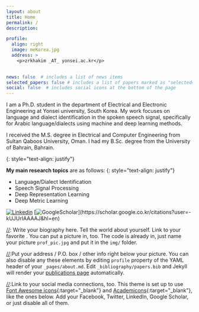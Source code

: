 ```yaml
---
layout: about
title: Home
permalink: /
description:  

profile:
  align: right
  image: meKorea.jpg
  address: >
    <p>zrkhakim _AT_ yonsei.ac.kr</p>
    

news: false  # includes a list of news items
selected_papers: false # includes a list of papers marked as "selected={false}"
social: false  # includes social icons at the bottom of the page
---
```



I am a Ph.D. student in the department of Electrical and Electronic Engineering at Yonsei university, South Korea.
My work focuses on language and dialect identification in the spoken speech signal, specifically for Arabic language/dialects using machine and deep learning methods.

I received the M.S. degree in Electrical and Computer Engineering from Sultan Qaboos University, Oman. I had my B.Sc. degree from the University of Bahrain, Bahrain.

{: style="text-align: justify"}


**My main research topics** are as follows: 
{: style="text-align: justify"}
- Language/Dialect Identification
- Speech Signal Processing
- Deep Representation Learning
- Deep Metric Learning






[//]:[![Linkedin](https://i.stack.imgur.com/gVE0j.png)](https://www.linkedin.com/in/zaynab-al-hakim-40a18914/)
[//]:&nbsp;
[![Linkedin](https://img.icons8.com/ios-filled/50/000000/linkedin.png)](https://www.linkedin.com/in/zaynab-al-hakim-40a18914/)
[![GoogleScholar](https://img.icons8.com/ios-filled/50/000000/google-scholar--v2.png")](https://scholar.google.co.kr/citations?user=-kUJUrIAAAAJ&hl=en)
<!-- [//]:[Selected Publication List](https://zrkhakim.github.io/publications/), -->
<!-- [//]:[Google Scholar](https://scholar.google.co.kr/citations?user=-kUJUrIAAAAJ&hl=en){:target="\_blank"} -->







[//]: Write your biography here. Tell the world about yourself. Link to your favorite . You can put a picture in, too. The code is already in, just name your picture `prof_pic.jpg` and put it in the `img/` folder.

[//]:Put your address / P.O. box / other info right below your picture. You can also disable any these elements by editing `profile` property of the YAML header of your `_pages/about.md`. Edit `_bibliography/papers.bib` and Jekyll will render your [publications page](/al-folio/publications/) automatically.

[//]:Link to your social media connections, too. This theme is set up to use [Font Awesome icons](http://fortawesome.github.io/Font-Awesome/){:target="\_blank"} and [Academicons](https://jpswalsh.github.io/academicons/){:target="\_blank"}, like the ones below. Add your Facebook, Twitter, LinkedIn, Google Scholar, or just disable all of them.
